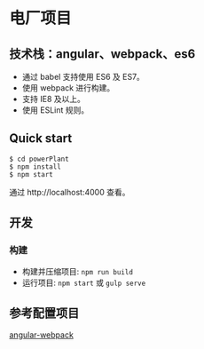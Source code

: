 # 电厂项目
## 技术栈：angular、webpack、es6
- 通过 babel 支持使用 ES6 及 ES7。
- 使用 webpack 进行构建。
- 支持 IE8 及以上。
- 使用 ESLint 规则。

## Quick start
```
$ cd powerPlant
$ npm install
$ npm start
```
通过 http://localhost:4000 查看。

## 开发

### 构建

 - 构建并压缩项目: `npm run build`
 - 运行项目: `npm start` 或 `gulp serve`


## 参考配置项目

[angular-webpack](https://github.com/preboot/angularjs-webpack.git)